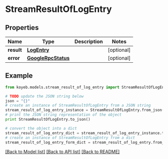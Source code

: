 # StreamResultOfLogEntry


## Properties
Name | Type | Description | Notes
------------ | ------------- | ------------- | -------------
**result** | [**LogEntry**](LogEntry.md) |  | [optional] 
**error** | [**GoogleRpcStatus**](GoogleRpcStatus.md) |  | [optional] 

## Example

```python
from koyeb.models.stream_result_of_log_entry import StreamResultOfLogEntry

# TODO update the JSON string below
json = "{}"
# create an instance of StreamResultOfLogEntry from a JSON string
stream_result_of_log_entry_instance = StreamResultOfLogEntry.from_json(json)
# print the JSON string representation of the object
print StreamResultOfLogEntry.to_json()

# convert the object into a dict
stream_result_of_log_entry_dict = stream_result_of_log_entry_instance.to_dict()
# create an instance of StreamResultOfLogEntry from a dict
stream_result_of_log_entry_form_dict = stream_result_of_log_entry.from_dict(stream_result_of_log_entry_dict)
```
[[Back to Model list]](../README.md#documentation-for-models) [[Back to API list]](../README.md#documentation-for-api-endpoints) [[Back to README]](../README.md)


